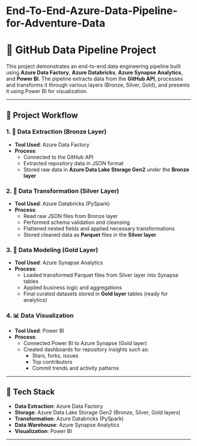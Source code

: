 # End-To-End-Azure-Data-Pipeline-for-Adventure-Data

# 🚀 GitHub Data Pipeline Project

This project demonstrates an end-to-end data engineering pipeline built using **Azure Data Factory**, **Azure Databricks**, **Azure Synapse Analytics**, and **Power BI**. The pipeline extracts data from the **GitHub API**, processes and transforms it through various layers (Bronze, Silver, Gold), and presents it using Power BI for visualization.

---

## 📌 Project Workflow

### 1. 🔄 Data Extraction (Bronze Layer)
- **Tool Used**: Azure Data Factory
- **Process**:
  - Connected to the GitHub API
  - Extracted repository data in JSON format
  - Stored raw data in **Azure Data Lake Storage Gen2** under the **Bronze layer**

### 2. 🧹 Data Transformation (Silver Layer)
- **Tool Used**: Azure Databricks (PySpark)
- **Process**:
  - Read raw JSON files from Bronze layer
  - Performed schema validation and cleansing
  - Flattened nested fields and applied necessary transformations
  - Stored cleaned data as **Parquet** files in the **Silver layer**

### 3. 🧮 Data Modeling (Gold Layer)
- **Tool Used**: Azure Synapse Analytics
- **Process**:
  - Loaded transformed Parquet files from Silver layer into Synapse tables
  - Applied business logic and aggregations
  - Final curated datasets stored in **Gold layer** tables (ready for analytics)

### 4. 📊 Data Visualization
- **Tool Used**: Power BI
- **Process**:
  - Connected Power BI to Azure Synapse (Gold layer)
  - Created dashboards for repository insights such as:
    - Stars, forks, issues
    - Top contributors
    - Commit trends and activity patterns

---

## 🧰 Tech Stack

- **Data Extraction**: Azure Data Factory
- **Storage**: Azure Data Lake Storage Gen2 (Bronze, Silver, Gold layers)
- **Transformation**: Azure Databricks (PySpark)
- **Data Warehouse**: Azure Synapse Analytics
- **Visualization**: Power BI

---

